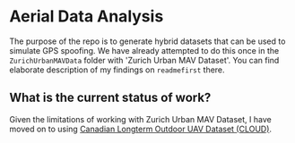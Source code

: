 # Aerial Data Analysis

The purpose of the repo is to generate hybrid datasets that can be used to simulate GPS spoofing. We have already attempted to do this once in the `ZurichUrbanMAVData` folder with 'Zurich Urban MAV Dataset'. You can find elaborate description of my findings on `readmefirst` there. 


## What is the current status of work?

Given the limitations of working with Zurich Urban MAV Dataset, I have moved on to using [Canadian Longterm Outdoor UAV Dataset (CLOUD)](https://www.dynsyslab.org/cloud-dataset/). 